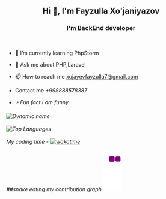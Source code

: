 <h2 align="center">Hi 👋, I'm Fayzulla Xo'janiyazov</h2>
<h3 align="center">I'm BackEnd developer </h3><br>

- 🌱 I’m currently learning PhpStorm

- 💬 Ask me about PHP,Laravel

- 📫 How to reach me xojayevfayzulla7@gmail.com

- Contact me <i>+998888578387

- ⚡️ Fun fact I am funny 


![Dynamic name](https://github-readme-stats.vercel.app/api?username=Fayzulla8387&show_icons=true&theme=radical) <br> <br>
![Top Languages](https://github-readme-stats.vercel.app/api/top-langs/?username=Fayzulla8387&layout=compact&theme=radical)  <br> <br>
My coding time -
[![wakatime](https://wakatime.com/badge/user/e8d6854c-e9c8-4b99-93d8-4321e2abe89c.svg)](https://wakatime.com/@e8d6854c-e9c8-4b99-93d8-4321e2abe89c)

##snake eating my contribution graph
![snake gif](https://github.com/Fayzulla8387/Fayzulla8387/blob/output/github-contribution-grid-snake.gif)
